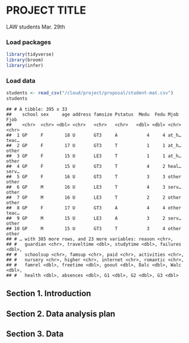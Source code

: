 PROJECT TITLE
================
LAW students
Mar. 29th

### Load packages

``` r
library(tidyverse) 
library(broom)
library(infer)
```

### Load data

``` r
students <- read_csv("/cloud/project/proposal/student-mat.csv")
students
```

    ## # A tibble: 395 x 33
    ##    school sex     age address famsize Pstatus  Medu  Fedu Mjob  Fjob 
    ##    <chr>  <chr> <dbl> <chr>   <chr>   <chr>   <dbl> <dbl> <chr> <chr>
    ##  1 GP     F        18 U       GT3     A           4     4 at_h… teac…
    ##  2 GP     F        17 U       GT3     T           1     1 at_h… other
    ##  3 GP     F        15 U       LE3     T           1     1 at_h… other
    ##  4 GP     F        15 U       GT3     T           4     2 heal… serv…
    ##  5 GP     F        16 U       GT3     T           3     3 other other
    ##  6 GP     M        16 U       LE3     T           4     3 serv… other
    ##  7 GP     M        16 U       LE3     T           2     2 other other
    ##  8 GP     F        17 U       GT3     A           4     4 other teac…
    ##  9 GP     M        15 U       LE3     A           3     2 serv… other
    ## 10 GP     M        15 U       GT3     T           3     4 other other
    ## # … with 385 more rows, and 23 more variables: reason <chr>,
    ## #   guardian <chr>, traveltime <dbl>, studytime <dbl>, failures <dbl>,
    ## #   schoolsup <chr>, famsup <chr>, paid <chr>, activities <chr>,
    ## #   nursery <chr>, higher <chr>, internet <chr>, romantic <chr>,
    ## #   famrel <dbl>, freetime <dbl>, goout <dbl>, Dalc <dbl>, Walc <dbl>,
    ## #   health <dbl>, absences <dbl>, G1 <dbl>, G2 <dbl>, G3 <dbl>

## Section 1. Introduction

## Section 2. Data analysis plan

## Section 3. Data
